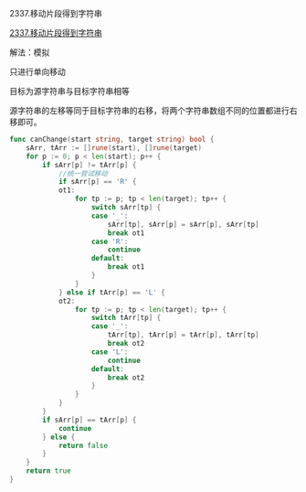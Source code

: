 2337.移动片段得到字符串

[2337.移动片段得到字符串](https://leetcode.cn/problems/move-pieces-to-obtain-a-string/description/)



解法：模拟

只进行单向移动

目标为源字符串与目标字符串相等

源字符串的左移等同于目标字符串的右移，将两个字符串数组不同的位置都进行右移即可。

```go
func canChange(start string, target string) bool {
	sArr, tArr := []rune(start), []rune(target)
	for p := 0; p < len(start); p++ {
		if sArr[p] != tArr[p] {
			//统一尝试移动
			if sArr[p] == 'R' {
			ot1:
				for tp := p; tp < len(target); tp++ {
					switch sArr[tp] {
					case '_':
						sArr[tp], sArr[p] = sArr[p], sArr[tp]
						break ot1
					case 'R':
						continue
					default:
						break ot1
					}
				}
			} else if tArr[p] == 'L' {
			ot2:
				for tp := p; tp < len(target); tp++ {
					switch tArr[tp] {
					case '_':
						tArr[tp], tArr[p] = tArr[p], tArr[tp]
						break ot2
					case 'L':
						continue
					default:
						break ot2
					}
				}
			}
		}
		if sArr[p] == tArr[p] {
			continue
		} else {
			return false
		}
	}
	return true
}
```
